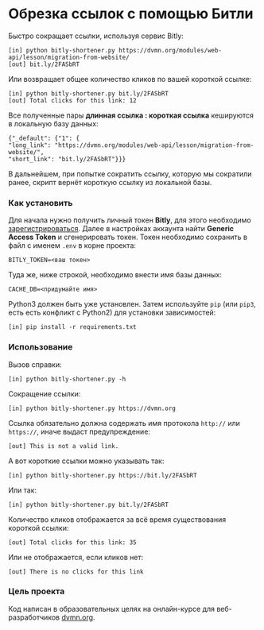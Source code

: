 # Обрезка ссылок с помощью Битли
Быстро сокращает ссылки, используя сервис Bitly:
```
[in] python bitly-shortener.py https://dvmn.org/modules/web-api/lesson/migration-from-website/
[out] bit.ly/2FASbRT
```
Или возвращает общее количество кликов по вашей короткой ссылке:
```
[in] python bitly-shortener.py bit.ly/2FASbRT
[out] Total clicks for this link: 12
```
Все полученные пары **длинная ссылка : короткая ссылка** кешируются в локальную базу данных:
```
{"_default": {"1": {
"long_link": "https://dvmn.org/modules/web-api/lesson/migration-from-website/",
"short_link": "bit.ly/2FASbRT"}}}
```
В дальнейшем, при попытке сократить ссылку, которую мы сократили ранее, скрипт вернёт короткую ссылку из локальной базы.
### Как установить
Для начала нужно получить личный токен **Bitly**, для этого необходимо [зарегистрироваться](https://bitly.com/a/sign_up?utm_content=site-free-button&utm_source=organic&utm_medium=website&utm_campaign=null&utm_cta=site-free-button).
Далее в настройках аккаунта найти **Generic Access Token** и сгенерировать токен.
Токен необходимо сохранить в файл с именем ```.env``` в корне проекта:
```
BITLY_TOKEN=<ваш токен>
```
Туда же, ниже строкой, необходимо внести имя базы данных:
```
CACHE_DB=<придумайте имя>
```
Python3 должен быть уже установлен.
Затем используйте `pip` (или `pip3`, есть есть конфликт с Python2) для установки зависимостей:
```
[in] pip install -r requirements.txt
```
### Использование
Вызов справки:
```
[in] python bitly-shortener.py -h
```
Сокращение ссылки:
```
[in] python bitly-shortener.py https://dvmn.org
```
Ссылка обязательно должна содержать имя протокола ```http://``` или ```https://```, иначе выдаст предупреждение:
```
[out] This is not a valid link.
```

А вот короткие ссылки можно указывать так:
```
[in] python bitly-shortener.py https://bit.ly/2FASbRT
```
Или так:
```
[in] python bitly-shortener.py bit.ly/2FASbRT
```
Количество кликов отображается за всё время существования короткой ссылки:
```
[out] Total clicks for this link: 35
```
Или не отображается, если кликов нет:
```
[out] There is no clicks for this link
```
### Цель проекта

Код написан в образовательных целях на онлайн-курсе для веб-разработчиков [dvmn.org](https://dvmn.org/).
